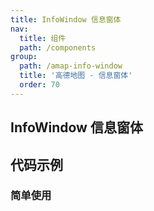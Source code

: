 ```yaml
---
title: InfoWindow 信息窗体
nav:
  title: 组件
  path: /components
group:
  path: /amap-info-window
  title: '高德地图 - 信息窗体'
  order: 70
---
```


##  InfoWindow 信息窗体

## 代码示例

### 简单使用

<code src="../demos/demo-03.tsx" />
